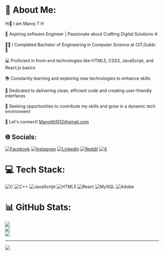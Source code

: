 # 💫 About Me:
Hi👋 I am Manoj T H<br><br>🚀 Aspiring software Engineer | Passionate about Crafting Digital Solutions 🌐<br><br>👨‍🎓 I Completed Bachelor of Engineering in Computer Science at CIT,Gubbi 🏫<br><br>💻 Proficient in front-end technologies like HTML5, CSS3, JavaScript, and React.js basics<br><br>📚 Constantly learning and exploring new technologies to enhance skills<br><br>🌟 Dedicated to delivering clean, efficient code and creating user-friendly interfaces<br><br>🔗 Seeking opportunities to contribute my skills and grow in a dynamic tech environment<br><br>📧 Let's connect! Manojth1012@gmail.com


## 🌐 Socials:
[![Facebook](https://img.shields.io/badge/Facebook-%231877F2.svg?logo=Facebook&logoColor=white)](https://facebook.com/https://www.facebook.com/profile.php?id=100022102863084) [![Instagram](https://img.shields.io/badge/Instagram-%23E4405F.svg?logo=Instagram&logoColor=white)](https://instagram.com/https://www.instagram.com/Manoj_Spiky/) [![LinkedIn](https://img.shields.io/badge/LinkedIn-%230077B5.svg?logo=linkedin&logoColor=white)](https://linkedin.com/in/www.linkedin.com/in/manoj-th-76774424b) [![Reddit](https://img.shields.io/badge/Reddit-%23FF4500.svg?logo=Reddit&logoColor=white)](https://reddit.com/user/https://www.reddit.com/user/Humble-Helicopter362/?rdt=40193) [![X](https://img.shields.io/badge/X-black.svg?logo=X&logoColor=white)](https://x.com/https://x.com/i/flow/login?redirect_after_login=%2FManoj_Spiky) 

# 💻 Tech Stack:
![C](https://img.shields.io/badge/c-%2300599C.svg?style=plastic&logo=c&logoColor=white) ![C++](https://img.shields.io/badge/c++-%2300599C.svg?style=plastic&logo=c%2B%2B&logoColor=white) ![JavaScript](https://img.shields.io/badge/javascript-%23323330.svg?style=plastic&logo=javascript&logoColor=%23F7DF1E) ![HTML5](https://img.shields.io/badge/html5-%23E34F26.svg?style=plastic&logo=html5&logoColor=white) ![React](https://img.shields.io/badge/react-%2320232a.svg?style=plastic&logo=react&logoColor=%2361DAFB) ![MySQL](https://img.shields.io/badge/mysql-4479A1.svg?style=plastic&logo=mysql&logoColor=white) ![Adobe](https://img.shields.io/badge/adobe-%23FF0000.svg?style=plastic&logo=adobe&logoColor=white)
# 📊 GitHub Stats:
![](https://github-readme-stats.vercel.app/api?username=MANOJTH10&theme=vue-dark&hide_border=true&include_all_commits=true&count_private=true)<br/>
![](https://github-readme-streak-stats.herokuapp.com/?user=MANOJTH10&theme=vue-dark&hide_border=true)<br/>
![](https://github-readme-stats.vercel.app/api/top-langs/?username=MANOJTH10&theme=vue-dark&hide_border=true&include_all_commits=true&count_private=true&layout=compact)

---
[![](https://visitcount.itsvg.in/api?id=MANOJTH10&icon=0&color=1)](https://visitcount.itsvg.in)

<!-- Proudly created with GPRM ( https://gprm.itsvg.in ) -->
